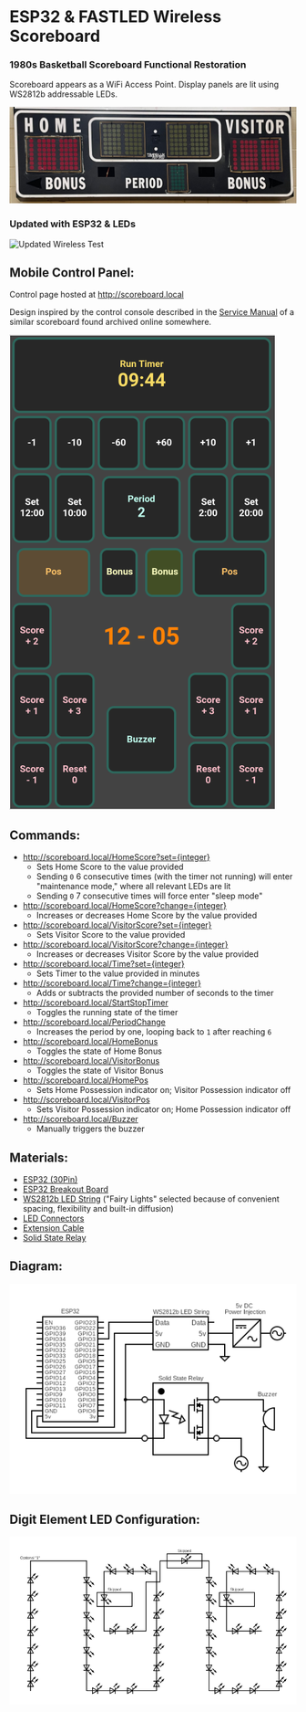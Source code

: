 # ESP32 & FASTLED Wireless Scoreboard

### 1980s Basketball Scoreboard Functional Restoration
Scoreboard appears as a WiFi Access Point. Display panels are lit using WS2812b addressable LEDs. 

![Physical Scoreboard](Scoreboard.png)   

### Updated with ESP32 & LEDs    
![Updated Wireless Test](Install.gif)

## Mobile Control Panel:
Control page hosted at http://scoreboard.local

Design inspired by the control console described in the [Service Manual](SimilarScoreboardOriginalManual.pdf) of a similar scoreboard found archived online somewhere.

![Mobile Web Controller](Controller.png)

## Commands:
* http://scoreboard.local/HomeScore?set={integer}
  * Sets Home Score to the value provided
  * Sending `0` 6 consecutive times (with the timer not running) will enter "maintenance mode," where all relevant LEDs are lit
  * Sending `0` 7 consecutive times will force enter "sleep mode"
* http://scoreboard.local/HomeScore?change={integer}
  * Increases or decreases Home Score by the value provided
* http://scoreboard.local/VisitorScore?set={integer}
  * Sets Visitor Score to the value provided
* http://scoreboard.local/VisitorScore?change={integer}
  * Increases or decreases Visitor Score by the value provided
* http://scoreboard.local/Time?set={integer}
  * Sets Timer to the value provided in minutes
* http://scoreboard.local/Time?change={integer}
  * Adds or subtracts the provided number of seconds to the timer
* http://scoreboard.local/StartStopTimer
  * Toggles the running state of the timer
* http://scoreboard.local/PeriodChange
  * Increases the period by one, looping back to `1` after reaching `6`
* http://scoreboard.local/HomeBonus
  * Toggles the state of Home Bonus
* http://scoreboard.local/VisitorBonus
  * Toggles the state of Visitor Bonus
* http://scoreboard.local/HomePos
  * Sets Home Possession indicator on; Visitor Possession indicator off
* http://scoreboard.local/VisitorPos
  * Sets Visitor Possession indicator on; Home Possession indicator off
* http://scoreboard.local/Buzzer
  * Manually triggers the buzzer

## Materials:
- [ESP32 (30Pin)](https://a.co/d/d86ifeU)
- [ESP32 Breakout Board](https://a.co/d/4L5r7AB)
- [WS2812b LED String](https://a.co/d/gDH9oeh) ("Fairy Lights" selected because of convenient spacing, flexibility and built-in diffusion)
- [LED Connectors](https://a.co/d/a1vO4zF)
- [Extension Cable](https://a.co/d/eUv22nI)
- [Solid State Relay](https://a.co/d/gWr1grI)


## Diagram:
![Mobile Web Controller](Diagram.png)

## Digit Element LED Configuration:
![Mobile Web Controller](DigitElementLEDConfig.png)